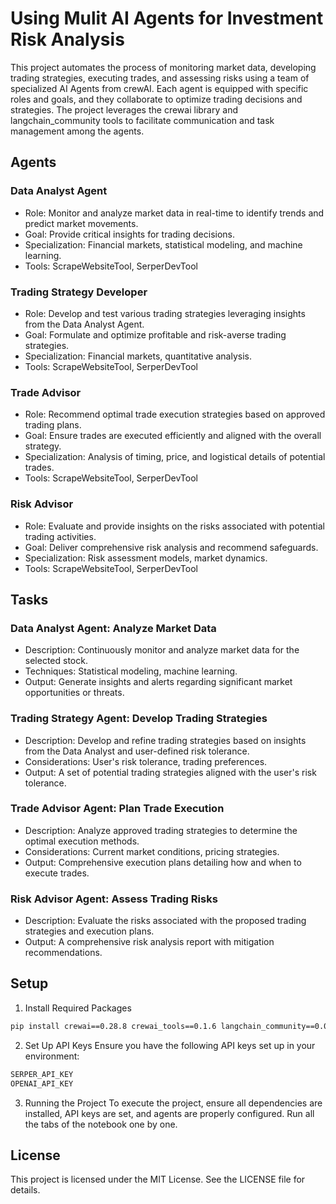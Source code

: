 # Using Mulit AI Agents for Investment Risk Analysis

This project automates the process of monitoring market data, developing trading strategies, executing trades, and assessing risks using a team of specialized AI Agents from crewAI. Each agent is equipped with specific roles and goals, and they collaborate to optimize trading decisions and strategies. The project leverages the crewai library and langchain_community tools to facilitate communication and task management among the agents.

## Agents
### Data Analyst Agent
- Role: Monitor and analyze market data in real-time to identify trends and predict market movements.
- Goal: Provide critical insights for trading decisions.
- Specialization: Financial markets, statistical modeling, and machine learning.
- Tools: ScrapeWebsiteTool, SerperDevTool

### Trading Strategy Developer
- Role: Develop and test various trading strategies leveraging insights from the Data Analyst Agent.
- Goal: Formulate and optimize profitable and risk-averse trading strategies.
- Specialization: Financial markets, quantitative analysis.
- Tools: ScrapeWebsiteTool, SerperDevTool

### Trade Advisor
- Role: Recommend optimal trade execution strategies based on approved trading plans.
- Goal: Ensure trades are executed efficiently and aligned with the overall strategy.
- Specialization: Analysis of timing, price, and logistical details of potential trades.
- Tools: ScrapeWebsiteTool, SerperDevTool
  
### Risk Advisor
- Role: Evaluate and provide insights on the risks associated with potential trading activities.
- Goal: Deliver comprehensive risk analysis and recommend safeguards.
- Specialization: Risk assessment models, market dynamics.
- Tools: ScrapeWebsiteTool, SerperDevTool
  
## Tasks
### Data Analyst Agent: Analyze Market Data
- Description: Continuously monitor and analyze market data for the selected stock.
- Techniques: Statistical modeling, machine learning.
- Output: Generate insights and alerts regarding significant market opportunities or threats.
  
### Trading Strategy Agent: Develop Trading Strategies
- Description: Develop and refine trading strategies based on insights from the Data Analyst and user-defined risk tolerance.
- Considerations: User's risk tolerance, trading preferences.
- Output: A set of potential trading strategies aligned with the user's risk tolerance.

### Trade Advisor Agent: Plan Trade Execution
- Description: Analyze approved trading strategies to determine the optimal execution methods.
- Considerations: Current market conditions, pricing strategies.
- Output: Comprehensive execution plans detailing how and when to execute trades.

### Risk Advisor Agent: Assess Trading Risks
- Description: Evaluate the risks associated with the proposed trading strategies and execution plans.
- Output: A comprehensive risk analysis report with mitigation recommendations.

## Setup
1. Install Required Packages
```bash
pip install crewai==0.28.8 crewai_tools==0.1.6 langchain_community==0.0.29
```

2. Set Up API Keys
Ensure you have the following API keys set up in your environment:
```bash
SERPER_API_KEY
OPENAI_API_KEY
```

3. Running the Project
To execute the project, ensure all dependencies are installed, API keys are set, and agents are properly configured. Run all the tabs of the notebook one by one.

## License
This project is licensed under the MIT License. See the LICENSE file for details.

